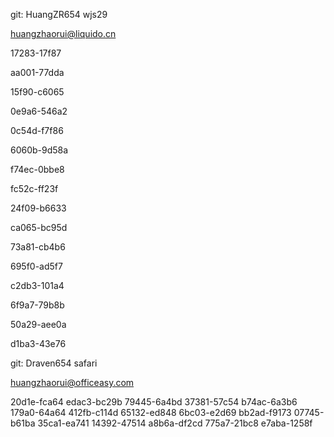 git: HuangZR654 wjs29

huangzhaorui@liquido.cn

17283-17f87 

aa001-77dda 

15f90-c6065 

0e9a6-546a2 

0c54d-f7f86 

6060b-9d58a 

f74ec-0bbe8 

fc52c-ff23f 

24f09-b6633 

ca065-bc95d 

73a81-cb4b6 

695f0-ad5f7 

c2db3-101a4 

6f9a7-79b8b 

50a29-aee0a 

d1ba3-43e76



git: Draven654 safari

huangzhaorui@officeasy.com

20d1e-fca64
edac3-bc29b
79445-6a4bd
37381-57c54
b74ac-6a3b6
179a0-64a64
412fb-c114d
65132-ed848
6bc03-e2d69
bb2ad-f9173
07745-b61ba
35ca1-ea741
14392-47514
a8b6a-df2cd
775a7-21bc8
e7aba-1258f